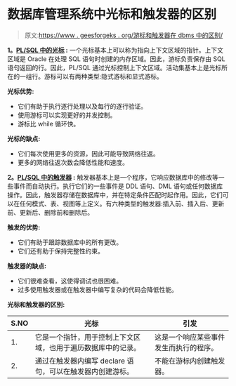 # 数据库管理系统中光标和触发器的区别

> 原文:[https://www . geesforgeks . org/游标和触发器在 dbms 中的区别/](https://www.geeksforgeeks.org/difference-between-cursor-and-trigger-in-dbms/)

**1。[PL/SQL 中的光标](https://www.geeksforgeeks.org/cursors-in-pl-sql/) :**
一个光标基本上可以称为指向上下文区域的指针。上下文区域是 Oracle 在处理 SQL 语句时创建的内存区域。因此，游标负责保存由 SQL 语句返回的行。因此，PL/SQL 通过光标控制上下文区域。活动集基本上是光标所在的一组行。游标可以有两种类型:隐式游标和显式游标。

**光标优势:**

*   它们有助于执行逐行处理以及每行的逐行验证。
*   使用游标可以实现更好的并发控制。
*   游标比 while 循环快。

**光标的缺点:**

*   它们每次使用更多的资源，因此可能导致网络往返。
*   更多的网络往返次数会降低性能和速度。

**2。[PL/SQL 中的触发器](https://www.geeksforgeeks.org/sql-triggers/) :**
触发器基本上是一个程序，它响应数据库中的修改等一些事件而自动执行。执行它们的一些事件是 DDL 语句、DML 语句或任何数据库操作。因此，触发器存储在数据库中，并在特定条件匹配时起作用。因此，它们可以在任何模式、表、视图等上定义。有六种类型的触发器:插入前、插入后、更新前、更新后、删除前和删除后。

**触发的优势:**

*   它们有助于跟踪数据库中的所有更改。
*   它们还有助于保持完整性约束。

**触发器的缺点:**

*   它们很难查看，这使得调试也很困难。
*   过多使用触发器或在触发器中编写复杂的代码会降低性能。

**光标和触发器的区别:**

<center>

| S.NO | 光标 | 引发 |
| --- | --- | --- |
| 1. | 它是一个指针，用于控制上下文区域，也用于遍历数据库中的记录。 | 这是一个响应某些事件发生而执行的程序。 |
| 2. | 通过在触发器内编写 declare 语句，可以在触发器内创建游标。 | 不能在游标内创建触发器。 | 3. | 它是响应于 SQL 语句的执行而创建的，因此它以前没有被存储。 | 这是一个预先存储的程序。 | 4. | 游标的主要功能是一次从结果集中检索一行(逐行)。 | 触发器的主要功能是维护数据库的完整性。 | 5. | 光标被激活，从而响应任何 SQL 语句而被创建。 | 执行触发器是为了响应 DDL 语句、DML 语句或任何数据库操作。 | 6. | cursor 的主要缺点是每次使用更多的资源，从而导致网络往返。 | trigger 的主要缺点是它们很难查看，这使得调试非常困难。 |

</center>